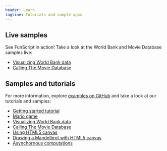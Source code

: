 ```yaml
---
header: Learn
tagline: Tutorials and sample apps
---
```

<div class="row">

## Live samples
See FunScript in action! Take a look at the World Bank and Movie Database samples live: 

 - [Visualizing World Bank data](live/worldbank.html)
 - [Calling The Movie Database](live/moviedatabase.html)

## Samples and tutorials
For more information, explore [examples on GitHub](https://github.com/ZachBray/FunScript/tree/master/Examples)
and take a look at our tutorials and samples:

 - [Getting started tutorial](samples/tutorial/index.html)
 - [Mario game](samples/mario/index.html)
 - [Visualizing World Bank data](samples/worldbank/index.html)
 - [Calling The Movie Database](samples/moviedatabase/index.html)
 - [Using HTML5 canvas](samples/canvas/index.html)
 - [Drawing a Mandelbrot with HTML5 canvas](samples/mandelbrot/index.html)
 - [Asynchornous computations](samples/simpleasync/index.html)

</div>
